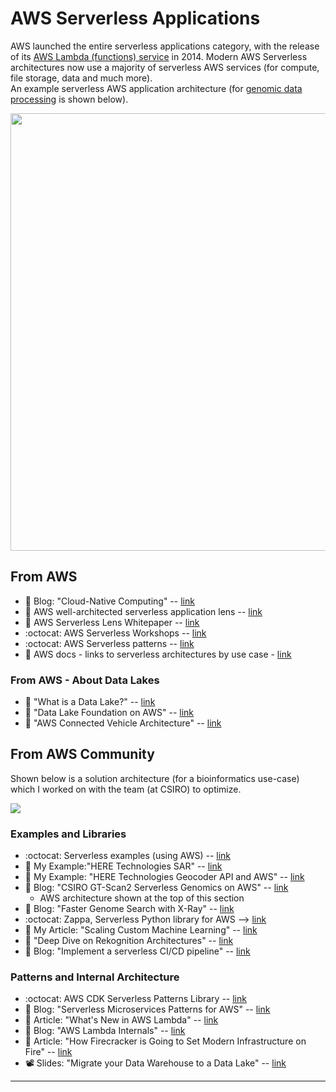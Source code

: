 # AWS Serverless Applications

AWS launched the entire serverless applications category, with the release of its [AWS Lambda (functions) service](https://en.wikipedia.org/wiki/AWS_Lambda) in 2014.  Modern AWS Serverless architectures now use a majority of serverless AWS services (for compute, file storage, data and much more).   
An example serverless AWS application architecture (for [genomic data processing](https://github.com/lynnlangit/aws-for-bioinformatics/blob/main/7_REF_Info/README.md) is shown below).

<img src="https://github.com/lynnlangit/aws-for-bioinformatics/raw/main/7_REF_Info/images/aws-genomics-arch.png" width=700>

## From AWS

- 📙 Blog: "Cloud-Native Computing" -- [link](https://aws.amazon.com/blogs/opensource/cloud-native-computing/)
- 📙 AWS well-architected serverless application lens -- [link](https://docs.aws.amazon.com/wellarchitected/latest/serverless-applications-lens/welcome.html)
- 📙 AWS Serverless Lens Whitepaper -- [link](https://d1.awsstatic.com/whitepapers/architecture/AWS-Serverless-Applications-Lens.pdf)
- :octocat: AWS Serverless Workshops -- [link](https://github.com/aws-samples/aws-serverless-workshops)
- :octocat: AWS Serverless patterns -- [link](https://github.com/aws-samples/serverless-patterns)
- 📙 AWS docs - links to serverless architectures by use case - [link](https://docs.aws.amazon.com/whitepapers/latest/optimizing-enterprise-economics-with-serverless/reference-architectures.html)

### From AWS - About Data Lakes

- 📙 "What is a Data Lake?" -- [link](https://aws.amazon.com/big-data/datalakes-and-analytics/what-is-a-data-lake)
- 📙 "Data Lake Foundation on AWS" -- [link](https://aws.amazon.com/quickstart/architecture/data-lake-foundation-with-aws-services/)
- 📙 "AWS Connected Vehicle Architecture" -- [link](https://docs.aws.amazon.com/solutions/latest/connected-vehicle-solution/architecture.html)

## From AWS Community

Shown below is a solution architecture (for a bioinformatics use-case) which I worked on with the team (at CSIRO) to optimize.  

<img src="https://github.com/lynnlangit/aws-for-bioinformatics/raw/main/5_Serverless_%26_ML-LYNN/1_Lambda/images/csiro_fig2_gtscan_arch_1.png">

### Examples and Libraries
- :octocat: Serverless examples (using AWS) -- [link](https://github.com/serverless/examples)
- 📘 My Example:"HERE Technologies SAR"  -- [link](https://medium.com/@lynnlangit/aws-sar-here-geocode-application-208ca26e19c3)
- 📘 My Example: "HERE Technologies Geocoder API and AWS" -- [link](https://medium.com/@lynnlangit/here-technologies-geocoder-api-aws-46b5647ce385)
- 📙 Blog: "CSIRO GT-Scan2 Serverless Genomics on AWS" -- [link](https://aws.amazon.com/blogs/aws/genome-engineering-applications-early-adopters-of-the-cloud/) 
  - AWS architecture shown at the top of this section 
- 📙 Blog: "Faster Genome Search with X-Ray" -- [link](https://aws.amazon.com/blogs/publicsector/faster-genome-search-via-aws-x-ray/)
- :octocat: Zappa, Serverless Python library for AWS --> [link](https://github.com/zappa/Zappa)
- 📘 My Article: "Scaling Custom Machine Learning" -- [link](https://medium.com/@lynnlangit/scaling-custom-machine-learning-on-aws-d9dc7edfbff9)
- 📝 "Deep Dive on Rekognition Architectures" -- [link](https://www.slideshare.net/AmazonWebServices/mcl318-deep-dive-on-amazon-rekognition-architectures-for-image-analysis-nonotes)
- 📝 Blog: "Implement a serverless CI/CD pipeline" -- [link](https://dev.to/sagar/implement-a-serverless-cicd-pipeline-with-aws-amazon-web-services-438f)


### Patterns and Internal Architecture
- :octocat: AWS CDK Serverless Patterns Library -- [link](https://github.com/cdk-patterns/serverless)
- 📝 Blog: "Serverless Microservices Patterns for AWS" -- [link](https://www.jeremydaly.com/serverless-microservice-patterns-for-aws/)
- 📝 Article: "What's New in AWS Lambda" -- [link](https://www.infoworld.com/article/3247407/aws-lambda/whats-new-in-aws-lambda-go-and-net-core-support.html)
- 📝 Blog: "AWS Lambda Internals" -- [link](https://hackernoon.com/lambda-internals-exploring-aws-lambda-462f05f74076)
- 📝 Article: "How Firecracker is Going to Set Modern Infrastructure on Fire" -- [link](https://thenewstack.io/how-firecracker-is-going-to-set-modern-infrastructure-on-fire/)
- 📽️ Slides: "Migrate your Data Warehouse to a Data Lake" -- [link](https://www.slideshare.net/AmazonWebServices/migrating-your-traditional-data-warehouse-to-a-modern-data-lake)

----
